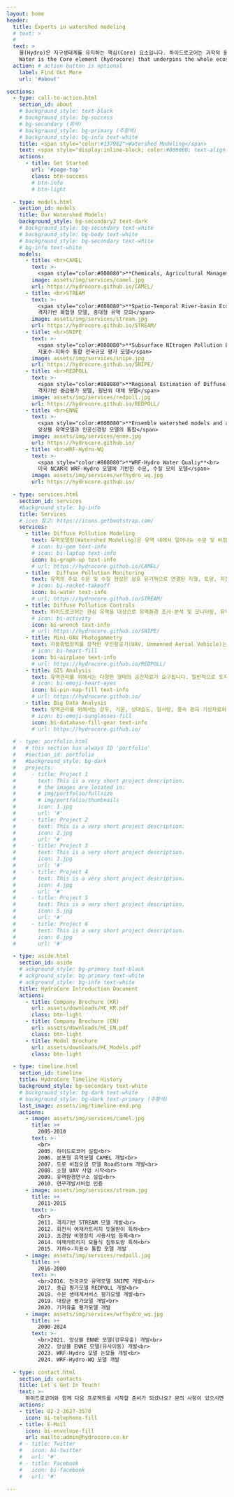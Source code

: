 ```yaml
---
layout: home
header:
  title: Experts in watershed modeling
  # text: >
  #   
  text: >
    물(Hydro)은 지구생태계를 유지하는 핵심(Core) 요소입니다. 하이드로코어는 과학적 물관리를 위해 다양한 시공간 규모에 적용 가능한 유역모델을 독자적으로 개발하고 이를 연구사업에 적용하고 있습니다.<br><br>
    Water is the Core element (hydrocore) that underpins the whole ecosystem of the Earth. HydroCore develops watershed models applicable at various spatial and temporal scales and applies them to research projects for scientific water management.
  action: # action button is optional
    label: Find Out More
    url: '#about'

sections:
  - type: call-to-action.html
    section_id: about
    # background_style: text-black
    # background_style: bg-success 
    # bg-secondary (회색)
    # background_style: bg-primary (주황색)
    # background_style: bg-info text-white
    title: <span style="color:#137982">Watershed Modeling</span>
    text: <span style="display:inline-block; color:#808080; text-align:left">물은 지구상의 모든 생물에게 없어서는 안될 필수 생존 요소입니다. 그러나 우리 주변에 있는 하천이나 호수의 물은 자연의 균형을 도외시한 인간 활동으로 인해 본래의 모습을 많이 잃어가고 있습니다. 더욱이 최근에는 무분별한 개발 및 기후변화에 따른 극한 기상조건의 증가로 인해 자연의 물 순환과정이 왜곡되고 있습니다. 이러한 물 순환과정의 왜곡으로 인해 홍수, 건천, 수질오염 및 수생태계 교란 등을 빈번하게 발생하고 있습니다.<br><br>유역모델은 유역 내에서 발생하는 물 순환과정과 이와 연관된 오염물질 거동 양상을 수학적으로 표현한 컴퓨터 모의 도구입니다. 유역모델은 유역관리를 위해 사용되는 과학적 도구로 유역모델을 이용하여 우리는 유역에서 일어나는 수문현상과 오염부하의 시공간적 분포 특성을 정밀하게 이해할 수 있습니다.</span><br><br><span style="display:inline-block; color:#137982; font-size:1.6m">HydroCore</span><br><br><span style="display:inline-block; color:#808080; text-align:left">하이드로코어는 지난 20여 년의 시간동안 독자적으로 국내 유역환경 특성을 반영한 다수의 유역모델을 개발하여 왔습니다. 하이드로코어의 유역모델 제품군은 다양한 시공간적 규모에 적용이 가능하도록 개발되어 있습니다. 이를 통해 저희는 연구지역의 환경특성과 연구목적에 적합한 최적의 유역모델을 제공합니다. 이를 통해 환경 변화에 따른 미래의 수문, 수질 변동성을 예측하고 유역 특성에 따른 최적의 관리 방안을 과학적으로 제시하고 있습니다.<br><br>하이드로코어에서 개발한 유역모델은 평가의 일관성을 유지하기 위해 공간적으로 균일한 정방형의 격자로 유역을 구분하고 상세한 분석이 용이하도록 수문과정과 오염물질 거동을 물리식에 기반하여 모의합니다. 저희가 개발한 유역모델의 주요 특징을 살펴보면 다음과 같습니다.<br><br><span style="list-style:circle outside">/*정방형 격자로 유역을 분할합니다.<br> 격자는 수직방향으로 토양층과 대수층으로 구성됩니다.*/ 탄소를 명시적으로 모의합니다.+ 탄소, 질소, 인은 입자크기에 따라 용존성, 입자성으로 구분하고 분해속도에 따라 생분해성, 난분해성으로 구분합니다.+ 유사는 입도크기에 따라 clay, silt, fine sand, coarse sand 등으로 구분하여 모의합니다.+ 논둑과 물꼬에 의한 유출 제어를 모의합니다.+ 벼의 생육 시기에 따른 관개를 모의합니다.+ 도시지역 불투수지표면에서의 강우유출과 오염물질 축적을 모의합니다.+ 도시지역의 분류식, 합류식 관망시스템과 차집, 월류를 모의합니다.</span>
    actions:
      - title: Get Started
        url: '#page-top'
        class: btn-success 
        # btn-info
        # btn-light

  - type: models.html
    section_id: models
    title: Our Watershed Models!
    background_style: bg-secondary2 text-dark
    # background_style: bg-secondary text-white
    # background_style: bg-body text-white
    # background_style: bg-secondary text-white
    # bg-info text-white
    models:
      - title: <br>CAMEL
        text: >-
          <span style="color:#808080">**Chemicals, Agricultural Management and Erosion Losses**<br>분포형 모델, 소유역 상세 모의</span>
        image: assets/img/services/camel.jpg
        url: https://hydrocore.github.io/CAMEL/
      - title: <br>STREAM
        text: >- 
          <span style="color:#808080">**Spatio-Temporal River-basin Eco-hydrology Analysis Model**<br>
          격자기반 복합형 모델, 중대형 유역 모의</span>
        image: assets/img/services/stream.jpg
        url: https://hydrocore.github.io/STREAM/
      - title: <br>SNIPE
        text: >- 
          <span style="color:#808080">**Subsurface NItrogen Pollution Evaluation**<br>
          지표수-지하수 통합 전국규모 평가 모델</span>
        image: assets/img/services/snipe.jpg
        url: https://hydrocore.github.io/SNIPE/
      - title: <br>REDPOLL
        text: >- 
          <span style="color:#808080">**Regional Estimation of Diffuse POLlution Loads**<br>
          격자기반 중급평가 모델, 원단위 대체 모델</span>
        image: assets/img/services/redpoll.jpg
        url: https://hydrocore.github.io/REDPOLL/
      - title: <br>ENNE
        text: >- 
          <span style="color:#808080">**Ensemble watershed models and artificial Neural Network for Environment estimation**<br>
          앙상블 유역모델과 인공신경망 모델의 통합</span>
        image: assets/img/services/enne.jpg
        url: https://hydrocore.github.io/
      - title: <br>WRF-Hydro-WQ
        text: >- 
          <span style="color:#808080">**WRF-Hydro Water Qualiy**<br>
          미국 NCAR의 WRF-Hydro 모델에 기반한 수문, 수질 모의 모델</span>
        image: assets/img/services/wrfhydro_wq.jpg
        url: https://hydrocore.github.io/

  - type: services.html
    section_id: services
    #background_style: bg-info
    title: Services
    # icon 참고: https://icons.getbootstrap.com/
    services:
      - title: Diffuse Pollution Modeling
        text: 유역모델링(Watershed Modeling)은 유역 내에서 일어나는 수문 및 비점오염 현상을 과정별로 이해하고, 그 시공간적 분포를 파악하며, 기후나 토지이용 등 환경변화의 결과를 예측하기 위한 매우 유력한 수단입니다. 하이드로코어는 국내외에서 널리 이용되고 있는 SWAT, HSPF, SWMM 등의 유역모델은 물론, 우리나라의 환경특성에 적합한 CAMEL, STREAM 등 분포형 유역모델을 독자적으로 개발하고 적용하는 국내 최고의 유역모델링 기술을 보유하고 있습니다.
        # icon: bi-gem text-info
        # icon: bi-laptop text-info
        icon: bi-graph-up text-info
        # url: https://hydrocore.github.io/CAMEL/
      - title:  Diffuse Pollution Monitoring
        text: 유역의 주요 수문 및 수질 현상은 상호 유기적으로 연결된 지형, 토양, 지질, 식생, 토지이용 등 환경요소와 기상 현상에 의해 결정됩니다. 따라서, 유역에서의 비점오염 현상을 이해하고 문제점을 파악하기 위해서는 유역환경에 대한 조사분석이 반드시 필요합니다. 하이드로코어는 각종 환경요소에 대한 다양한 현장조사 경험을 바탕으로 최고 수준의 맞춤형 모니터링 서비스를 제공합니다.
        # icon: bi-rocket-takeoff
        icon: bi-water text-info
        # url: https://hydrocore.github.io/STREAM/
      - title: Diffuse Pollution Controls 
        text: 하이드로코어는 관심 유역을 대상으로 유역환경 조사·분석 및 모니터링, 유역/하천 모델링 기법을 바탕으로 하여 구조적·비구조적 비점오염 저감방안의 설치 및 운영에 대한 타당성을 조사·분석하고, 기본계획을 수립하는 서비스를 제공합니다
        # icon: bi-activity
        icon: bi-wrench text-info
        # url: https://hydrocore.github.io/SNIPE/
      - title: Mini-UAV Photogammetry
        text: 자동항법장치를 장착한 무인항공기(UAV, Unmanned Aerial Vehicle)는 근래에 들어 급속하게 발전하고 있는 기술분야로서, 이를 이용한 항공사진촬영과 영상분석을 통해 고해상도 토지피복도와 수치고도자료(DEM)를 용이하게 획득할 수 있습니다. 하이드로코어는 자동항법장치를 장착한 소형 무인항공기를 이용하여 유역과 하천에 대한 공간정보를 신속하게 획득하고 분석하며, 영상 데이타베이스를 구축하는 최첨단 서비스를 제공합니다.
        # icon: bi-heart-fill
        icon: bi-airplane text-info
        # url: https://hydrocore.github.io/REDPOLL/
      - title: GIS Analysis
        text: 유역관리를 위해서는 다양한 형태의 공간자료가 요구됩니다. 일반적으로 토지이용, 토양, 지형(고도, 경사 등), 하천, 식생, 지질 등의 자료가 필요합니다. 하이드로코어는 지리정보시스템(GIS)를 이용하여 이러한 공간자료의 생성, 분석 등의 서비스를 제공합니다. 
        # icon: bi-emoji-heart-eyes
        icon: bi-pin-map-fill text-info
        # url: https://hydrocore.github.io/
      - title: Big Data Analysis
        text: 유역관리를 위해서는 강우, 기온, 상대습도, 일사량, 풍속 등의 기상자료와 하천 수질 및 유량 관측자료가 필요합니다. 이러한 자료는 일반적으로 다년에 걸쳐 수집되어 데이터 양이 매우 많아 분석을 통한 현상 이해와 경향을 알아내기에 어려움이 있습니다. 하이드로코어는 빅데이터 분석과 딥러닝 기술을 이용하여 대용량 환경자료 해석과 분석 서비스를 제공합니다.
        # icon: bi-emoji-sunglasses-fill
        icon: bi-database-fill-gear text-info
        # url: https://hydrocore.github.io/

  # - type: portfolio.html
  #   # this section has always ID 'portfolio'
  #   #section_id: portfolio
  #   #background_style: bg-dark
  #   projects:
  #     - title: Project 1
  #       text: This is a very short project description.
  #       # the images are located in:
  #       # img/portfolio/fullsize
  #       # img/portfolio/thumbnails
  #       icon: 1.jpg
  #       url: '#'
  #     - title: Project 2
  #       text: This is a very short project description.
  #       icon: 2.jpg
  #       url: '#'
  #     - title: Project 3
  #       text: This is a very short project description.
  #       icon: 3.jpg
  #       url: '#'
  #     - title: Project 4
  #       text: This is a very short project description.
  #       icon: 4.jpg
  #       url: '#'
  #     - title: Project 5
  #       text: This is a very short project description.
  #       icon: 5.jpg
  #       url: '#'
  #     - title: Project 6
  #       text: This is a very short project description.
  #       icon: 6.jpg
  #       url: '#'

  - type: aside.html
    section_id: aside
    # ackground_style: bg-primary text-black 
    # ackground_style: bg-primary text-white
    # ackground_style: bg-info text-white
    title: HydroCore Introduction Document
    actions:
      - title: Company Brochure (KR)
        url: assets/downloads/HC_KR.pdf
        class: btn-light
      - title: Company Brochure (EN)
        url: assets/downloads/HC_EN.pdf
        class: btn-light
      - title: Model Brochure
        url: assets/downloads/HC_Models.pdf
        class: btn-light

  - type: timeline.html
    section_id: timeline
    title: HydroCore Timeline History
    background_style: bg-secondary text-white
    # background_style: bg-dark text-white
    # background_style: bg-dark text-primary (주황색)
    last_image: assets/img/timeline-end.png
    actions:
      - image: assets/img/services/camel.jpg
        title: >+
          2005-2010
        text: >-
          <br>
          2005. 하이드로코어 설립<br>
          2006. 분포형 유역모델 CAMEL 개발<br> 
          2007. 도로 비점오염 모델 RoadStorm 개발<br>
          2008. 소형 UAV 사업 시작<br>
          2009. 유역환경연구소 설립<br>
          2010. 연구개발서비업 인증
      - image: assets/img/services/stream.jpg
        title: >+
          2011-2015
        text: >-
          <br>
          2011. 격자기반 STREAM 모델 개발<br>
          2012. 회전식 여재카트리지 빗물받이 특허<br>
          2013. 초경량 비행장치 사용사업 등록<br>
          2014. 여재카트리지 모듈식 침투도랑 특허<br>
          2015. 지하수-지표수 통합 모델 개발
      - image: assets/img/services/redpoll.jpg
        title: >+
          2016-2000
        text: >-
          <br>2016. 전국규모 유역모델 SNIPE 개발<br>  
          2017. 중급 평가모델 REDPOLL 개발<br>       
          2018. 수문 생태계서비스 평가모델 개발<br>
          2019. 대장균 평가모델 개발<br>
          2020. 기저유출 평가모델 개발
      - image: assets/img/services/wrfhydro_wq.jpg        
        title: >+
          2000-2024
        text: >-
          <br>2021. 앙상블 ENNE 모델(강우유출) 개발<br>      
          2022. 앙상블 ENNE 모델(유사이동) 개발<br>    
          2023. WRF-Hydro 모델 논모듈 개발<br>
          2024. WRF-Hydro-WQ 모델 개발  

  - type: contact.html
    section_id: contacts
    title: Let's Get In Touch!
    text: >-
      하이드로코어와 함께 다음 프로젝트를 시작할 준비가 되셨나요? 문의 사항이 있으시면 아래 전화나 이메일로 연락주시기 바랍니다. 가능한 한 빨리 답변드리겠습니다!
    actions:
    - title: 82-2-2627-3570
      icon: bi-telephone-fill
    - title: E-Mail
      icon: bi-envelope-fill
      url: mailto:admin@hydrocore.co.kr
    # - title: Twitter
    #   icon: bi-twitter
    #   url: '#'
    # - title: Facebook
    #   icon: bi-facebook
    #   url: '#'

---
```

